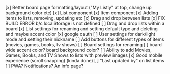 [x] Better board page formatting/layout ("My Listly" at top, change up background color etc)
[x] List component
[x] Item component
[x] Adding items to lists, removing, updating etc
[x] Drag and drop between lists
[x] FIX BUILD ERROR b/c localStorage is not defined
[ ] Drag and drop lists within a board
[x] List settings for renaming and setting default type and deleting and maybe accent color
[x] google oauth
[ ] User settings for dark/light mode and setting their nickname
[ ] Add buttons for different types of items (movies, games, books, tv shows)
[ ] Board settings for renaming
[ ] board wide accent color? board background color?
[ ] Ability to add Movies, Games, Books, and TV Shows to lists with preview images
[x] Good mobile experience (scroll snapping) (kinda done)
[ ] "Last updated by" on list items
[ ] PWA? Notifications? An info page?